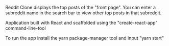 Reddit Clone displays the top posts of the "front page".
You can enter a subreddit name in the search bar to view other top posts in that subreddit.

Application built with React and scaffolded using the "create-react-app" command-line-tool

To run the app install the yarn package-manager tool and input "yarn start"
